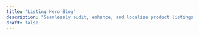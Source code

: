 ```yaml
---
title: "Listing Hero Blog"
description: "Seamlessly audit, enhance, and localize product listings across Amazon marketplaces using cutting-edge AI with one click."
draft: false
---
```

